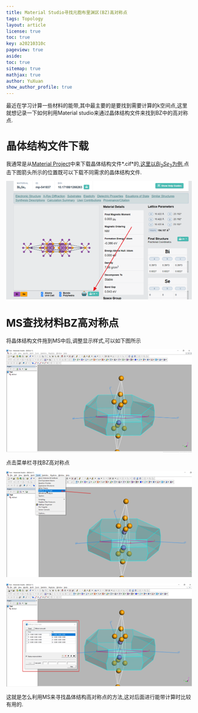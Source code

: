 ```yaml
---
title: Material Studio寻找元胞布里渊区(BZ)高对称点
tags: Topology
layout: article
license: true
toc: true
key: a20210310c
pageview: true
aside:
toc: true
sitemap: true
mathjax: true
author: YuXuan
show_author_profile: true
---
```

最近在学习计算一些材料的能带,其中最主要的是要找到需要计算的k空间点,这里就想记录一下如何利用Material studio来通过晶体结构文件来找到BZ中的高对称点.
<!--more-->
# 晶体结构文件下载
我通常是从[Material Project](https://materialsproject.org/)中来下载晶体结构文件*.cif*的,[这里以$Bi_2Se_3$为例](https://materialsproject.org/materials/mp-541837/#),点击下图箭头所示的位置既可以下载不同需求的晶体结构文件.

![png](/assets/images/MS/ms1.png)

# MS查找材料BZ高对称点

将晶体结构文件拖到MS中后,调整显示样式,可以如下图所示

![png](/assets/images/MS/ms2.png)

点击菜单栏寻找BZ高对称点

![png](/assets/images/MS/ms3.png)

![png](/assets/images/MS/ms4.png)

这就是怎么利用MS来寻找晶体结构高对称点的方法,这对后面进行能带计算时比较有用的.
